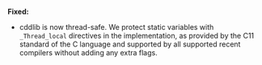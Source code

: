 **Fixed:**

* cddlib is now thread-safe. We protect static variables with `_Thread_local` directives in the implementation, as provided by the C11 standard of the C language and supported by all supported recent compilers without adding any extra flags.

